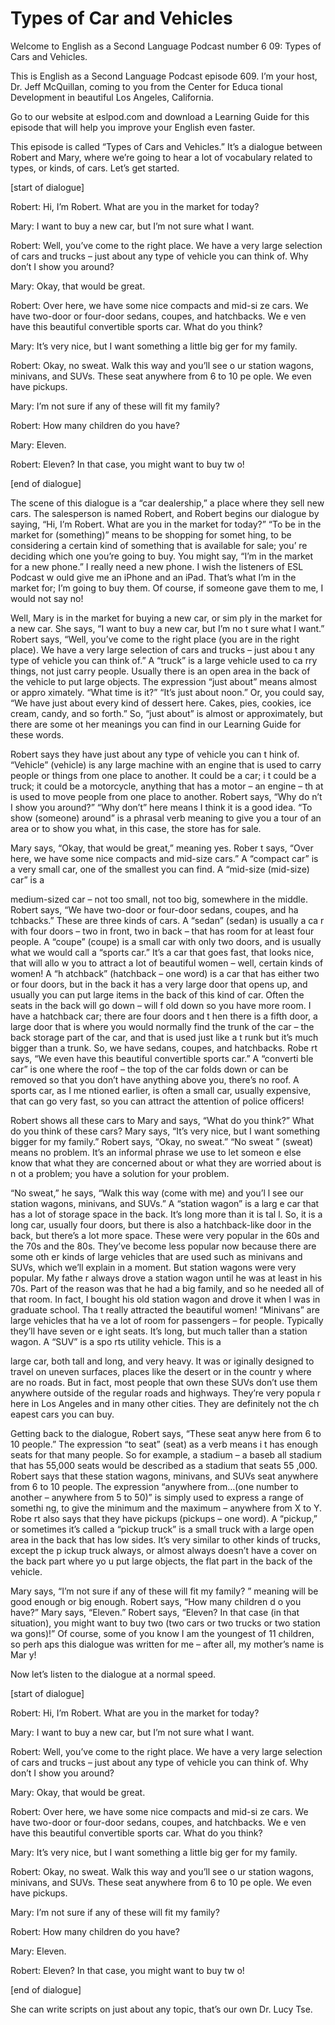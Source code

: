 # Types of Car and Vehicles

Welcome to English as a Second Language Podcast number 6 09: Types of Cars and Vehicles.

This is English as a Second Language Podcast episode 609.  I’m your host, Dr. Jeff McQuillan, coming to you from the Center for Educa tional Development in beautiful Los Angeles, California.

Go to our website at eslpod.com and download a Learning Guide for this episode that will help you improve your English even faster.

This episode is called “Types of Cars and Vehicles.”  It’s a dialogue between Robert and Mary, where we’re going to hear a lot of vocabulary related to types, or kinds, of cars.  Let’s get started.

[start of dialogue]

Robert:  Hi, I’m Robert.  What are you in the market for today?

Mary:  I want to buy a new car, but I’m not sure what I  want.

Robert:  Well, you’ve come to the right place.  We have a very large selection of cars and trucks – just about any type of vehicle you can think of.  Why don’t I show you around?

Mary:  Okay, that would be great.

Robert:  Over here, we have some nice compacts and mid-si ze cars.  We have two-door or four-door sedans, coupes, and hatchbacks.  We e ven have this beautiful convertible sports car.  What do you think?

Mary:  It’s very nice, but I want something a little big ger for my family.

Robert:  Okay, no sweat.  Walk this way and you’ll see o ur station wagons, minivans, and SUVs.  These seat anywhere from 6 to 10 pe ople.  We even have pickups.

Mary:  I’m not sure if any of these will fit my family?

Robert:  How many children do you have?

 Mary:  Eleven.

Robert:  Eleven?  In that case, you might want to buy tw o!

[end of dialogue]

The scene of this dialogue is a “car dealership,” a place where they sell new cars.  The salesperson is named Robert, and Robert begins our dialogue by saying, “Hi, I’m Robert.  What are you in the market for today?”  “To be in the market for (something)” means to be shopping for somet hing, to be considering a certain kind of something that is available for sale; you’ re deciding which one you’re going to buy.  You might say, “I’m in the market for a new phone.”  I really need a new phone.  I wish the listeners of ESL Podcast w ould give me an iPhone and an iPad.  That’s what I’m in the market for; I’m going to buy them.  Of course, if someone gave them to me, I would not say no!

Well, Mary is in the market for buying a new car, or sim ply in the market for a new car.  She says, “I want to buy a new car, but I’m no t sure what I want.” Robert says, “Well, you’ve come to the right place (you are in the right place). We have a very large selection of cars and trucks – just abou t any type of vehicle you can think of.”  A “truck” is a large vehicle used to ca rry things, not just carry people.  Usually there is an open area in the back of the vehicle to put large objects.  The expression “just about” means almost or appro ximately.  “What time is it?”  “It’s just about noon.”  Or, you could say, “We  have just about every kind of dessert here.  Cakes, pies, cookies, ice cream, candy, and so forth.”  So, “just about” is almost or approximately, but there are some ot her meanings you can find in our Learning Guide for these words.

Robert says they have just about any type of vehicle you can t hink of.  “Vehicle” (vehicle) is any large machine with an engine that is used  to carry people or things from one place to another.  It could be a car; i t could be a truck; it could be a motorcycle, anything that has a motor – an engine – th at is used to move people from one place to another.  Robert says, “Why do n’t I show you around?” “Why don’t” here means I think it is a good idea.  “To  show (someone) around” is a phrasal verb meaning to give you a tour of an area or to show you what, in this case, the store has for sale.

Mary says, “Okay, that would be great,” meaning yes.  Rober t says, “Over here, we have some nice compacts and mid-size cars.”  A “compact car”  is a very small car, one of the smallest you can find.  A “mid-size (mid-size) car” is a

 medium-sized car – not too small, not too big, somewhere  in the middle.  Robert says, “We have two-door or four-door sedans, coupes, and ha tchbacks.”  These are three kinds of cars.  A “sedan” (sedan) is usually a ca r with four doors – two in front, two in back – that has room for at least four  people.  A “coupe” (coupe) is a small car with only two doors, and is usually what we would call a “sports car.” It’s a car that goes fast, that looks nice, that will allo w you to attract a lot of beautiful women – well, certain kinds of women!  A “h atchback” (hatchback – one word) is a car that has either two or four doors, but  in the back it has a very large door that opens up, and usually you can put large items in the back of this kind of car.  Often the seats in the back will go down – will f old down so you have more room.  I have a hatchback car; there are four doors and t hen there is a fifth door, a large door that is where you would normally find the  trunk of the car – the back storage part of the car, and that is used just like a t runk but it’s much bigger than a trunk.  So, we have sedans, coupes, and hatchbacks.  Robe rt says, “We even have this beautiful convertible sports car.”  A “converti ble car” is one where the roof – the top of the car folds down or can be removed so that you don’t have anything above you, there’s no roof.  A sports car, as I me ntioned earlier, is often a small car, usually expensive, that can go very fast, so you can  attract the attention of police officers!

Robert shows all these cars to Mary and says, “What do you think?”  What do you think of these cars?  Mary says, “It’s very nice, but I want  something bigger for my family.”  Robert says, “Okay, no sweat.”  “No sweat ” (sweat) means no problem.  It’s an informal phrase we use to let someon e else know that what they are concerned about or what they are worried about is n ot a problem; you have a solution for your problem.

“No sweat,” he says, “Walk this way (come with me) and you’l l see our station wagons, minivans, and SUVs.”  A “station wagon” is a larg e car that has a lot of storage space in the back.  It’s long more than it is tal l.  So, it is a long car, usually four doors, but there is also a hatchback-like door in the back, but there’s a lot more space.  These were very popular in the 60s and  the 70s and the 80s. They’ve become less popular now because there are some oth er kinds of large vehicles that are used such as minivans and SUVs, which we’ll  explain in a moment.  But station wagons were very popular.  My fathe r always drove a station wagon until he was at least in his 70s.  Part of the reason was that he had a big family, and so he needed all of that room.  In fact, I bought his old station wagon and drove it when I was in graduate school.  Tha t really attracted the beautiful women!  “Minivans” are large vehicles that ha ve a lot of room for passengers – for people.  Typically they’ll have seven or e ight seats.  It’s long, but much taller than a station wagon.  A “SUV” is a spo rts utility vehicle.  This is a

 large car, both tall and long, and very heavy.  It was or iginally designed to travel on uneven surfaces, places like the desert or in the countr y where are no roads. But in fact, most people that own these SUVs don’t use them anywhere outside of the regular roads and highways.  They’re very popula r here in Los Angeles and in many other cities.  They are definitely not the ch eapest cars you can buy.

Getting back to the dialogue, Robert says, “These seat anyw here from 6 to 10 people.”  The expression “to seat” (seat) as a verb means i t has enough seats for that many people.  So for example, a stadium – a baseb all stadium that has 55,000 seats would be described as a stadium that seats 55 ,000.  Robert says that these station wagons, minivans, and SUVs seat anywhere  from 6 to 10 people.  The expression “anywhere from…(one number to another – anywhere from 5 to 50)” is simply used to express a range of somethi ng, to give the minimum and the maximum – anywhere from X to Y.  Robe rt also says that they have pickups (pickups – one word).  A “pickup,” or sometimes it’s called a “pickup truck” is a small truck with a large open area in  the back that has low sides.  It’s very similar to other kinds of trucks, except the p ickup truck always, or almost always doesn’t have a cover on the back part where yo u put large objects, the flat part in the back of the vehicle.

Mary says, “I’m not sure if any of these will fit my family? ” meaning will be good enough or big enough.  Robert says, “How many children d o you have?”  Mary says, “Eleven.”  Robert says, “Eleven?  In that case (in that  situation), you might want to buy two (two cars or two trucks or two station wa gons)!”  Of course, some of you know I am the youngest of 11 children, so perh aps this dialogue was written for me – after all, my mother’s name is Mar y!

Now let’s listen to the dialogue at a normal speed.

[start of dialogue]

Robert:  Hi, I’m Robert.  What are you in the market for today?

Mary:  I want to buy a new car, but I’m not sure what I  want.

Robert:  Well, you’ve come to the right place.  We have a very large selection of cars and trucks – just about any type of vehicle you can think of.  Why don’t I show you around?

Mary:  Okay, that would be great.

 Robert:  Over here, we have some nice compacts and mid-si ze cars.  We have two-door or four-door sedans, coupes, and hatchbacks.  We e ven have this beautiful convertible sports car.  What do you think?

Mary:  It’s very nice, but I want something a little big ger for my family.

Robert:  Okay, no sweat.  Walk this way and you’ll see o ur station wagons, minivans, and SUVs.  These seat anywhere from 6 to 10 pe ople.  We even have pickups.

Mary:  I’m not sure if any of these will fit my family?

Robert:  How many children do you have?

Mary:  Eleven.

Robert:  Eleven?  In that case, you might want to buy tw o!

[end of dialogue]

She can write scripts on just about any topic, that’s our own Dr. Lucy Tse.





